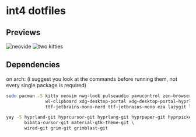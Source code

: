 # int4 dotfiles

## Previews

![neovide](https://i.imgur.com/6KUBNnT.png)
![two kitties](https://i.imgur.com/E7SbiTW.png)

## Dependencies

on arch: (i suggest you look at the commands before running them, not every single package is required)

```bash
sudo pacman -S kitty neovim nwg-look pulseaudio pavucontrol zen-browser waybar rofi-wayland \
               wl-clipboard xdg-desktop-portal xdg-desktop-portal-hyprland neovide \
               ttf-jetbrains-mono-nerd ttf-jetbrains-mono eza lazygit ly zsh

yay -S hyprland-git hyprcursor-git hyprlang-git hyprpaper-git hyprpicker-git hyprutils-git \
       bibata-cursor-git material-gtk-theme-git \
       wired-git grim-git grimblast-git
```
